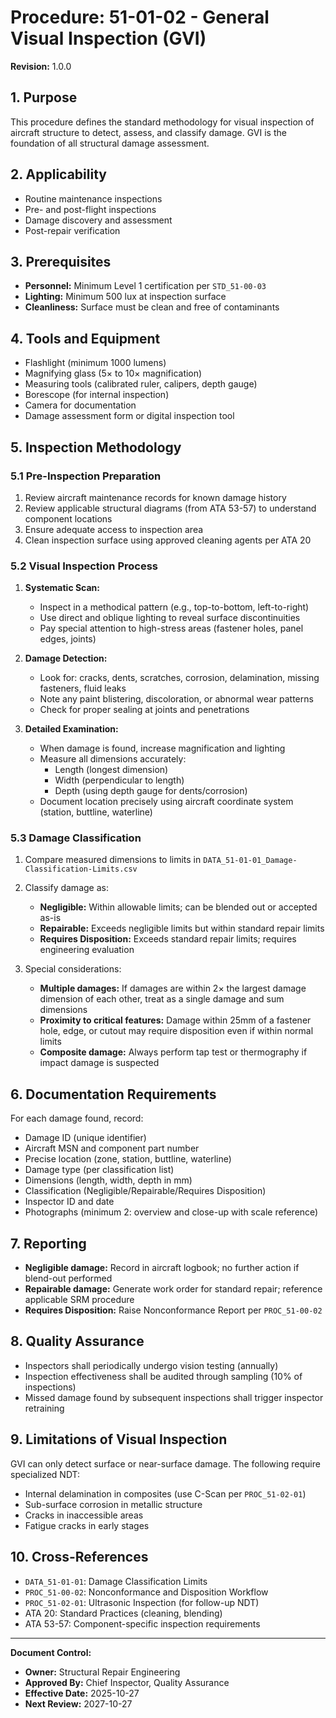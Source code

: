 # Procedure: 51-01-02 - General Visual Inspection (GVI)
**Revision:** 1.0.0

## 1. Purpose
This procedure defines the standard methodology for visual inspection of aircraft structure to detect, assess, and classify damage. GVI is the foundation of all structural damage assessment.

## 2. Applicability
- Routine maintenance inspections
- Pre- and post-flight inspections
- Damage discovery and assessment
- Post-repair verification

## 3. Prerequisites
- **Personnel:** Minimum Level 1 certification per `STD_51-00-03`
- **Lighting:** Minimum 500 lux at inspection surface
- **Cleanliness:** Surface must be clean and free of contaminants

## 4. Tools and Equipment
- Flashlight (minimum 1000 lumens)
- Magnifying glass (5× to 10× magnification)
- Measuring tools (calibrated ruler, calipers, depth gauge)
- Borescope (for internal inspection)
- Camera for documentation
- Damage assessment form or digital inspection tool

## 5. Inspection Methodology

### 5.1 Pre-Inspection Preparation
1. Review aircraft maintenance records for known damage history
2. Review applicable structural diagrams (from ATA 53-57) to understand component locations
3. Ensure adequate access to inspection area
4. Clean inspection surface using approved cleaning agents per ATA 20

### 5.2 Visual Inspection Process
1. **Systematic Scan:**
   - Inspect in a methodical pattern (e.g., top-to-bottom, left-to-right)
   - Use direct and oblique lighting to reveal surface discontinuities
   - Pay special attention to high-stress areas (fastener holes, panel edges, joints)

2. **Damage Detection:**
   - Look for: cracks, dents, scratches, corrosion, delamination, missing fasteners, fluid leaks
   - Note any paint blistering, discoloration, or abnormal wear patterns
   - Check for proper sealing at joints and penetrations

3. **Detailed Examination:**
   - When damage is found, increase magnification and lighting
   - Measure all dimensions accurately:
     - Length (longest dimension)
     - Width (perpendicular to length)
     - Depth (using depth gauge for dents/corrosion)
   - Document location precisely using aircraft coordinate system (station, buttline, waterline)

### 5.3 Damage Classification
1. Compare measured dimensions to limits in `DATA_51-01-01_Damage-Classification-Limits.csv`
2. Classify damage as:
   - **Negligible:** Within allowable limits; can be blended out or accepted as-is
   - **Repairable:** Exceeds negligible limits but within standard repair limits
   - **Requires Disposition:** Exceeds standard repair limits; requires engineering evaluation

3. Special considerations:
   - **Multiple damages:** If damages are within 2× the largest damage dimension of each other, treat as a single damage and sum dimensions
   - **Proximity to critical features:** Damage within 25mm of a fastener hole, edge, or cutout may require disposition even if within normal limits
   - **Composite damage:** Always perform tap test or thermography if impact damage is suspected

## 6. Documentation Requirements
For each damage found, record:
- Damage ID (unique identifier)
- Aircraft MSN and component part number
- Precise location (zone, station, buttline, waterline)
- Damage type (per classification list)
- Dimensions (length, width, depth in mm)
- Classification (Negligible/Repairable/Requires Disposition)
- Inspector ID and date
- Photographs (minimum 2: overview and close-up with scale reference)

## 7. Reporting
- **Negligible damage:** Record in aircraft logbook; no further action if blend-out performed
- **Repairable damage:** Generate work order for standard repair; reference applicable SRM procedure
- **Requires Disposition:** Raise Nonconformance Report per `PROC_51-00-02`

## 8. Quality Assurance
- Inspectors shall periodically undergo vision testing (annually)
- Inspection effectiveness shall be audited through sampling (10% of inspections)
- Missed damage found by subsequent inspections shall trigger inspector retraining

## 9. Limitations of Visual Inspection
GVI can only detect surface or near-surface damage. The following require specialized NDT:
- Internal delamination in composites (use C-Scan per `PROC_51-02-01`)
- Sub-surface corrosion in metallic structure
- Cracks in inaccessible areas
- Fatigue cracks in early stages

## 10. Cross-References
- `DATA_51-01-01`: Damage Classification Limits
- `PROC_51-00-02`: Nonconformance and Disposition Workflow
- `PROC_51-02-01`: Ultrasonic Inspection (for follow-up NDT)
- ATA 20: Standard Practices (cleaning, blending)
- ATA 53-57: Component-specific inspection requirements

---
**Document Control:**
- **Owner:** Structural Repair Engineering
- **Approved By:** Chief Inspector, Quality Assurance
- **Effective Date:** 2025-10-27
- **Next Review:** 2027-10-27
